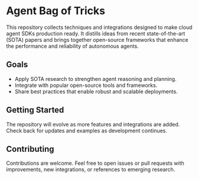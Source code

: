 # Agent Bag of Tricks

This repository collects techniques and integrations designed to make cloud agent SDKs production ready. It distills ideas from recent state-of-the-art (SOTA) papers and brings together open-source frameworks that enhance the performance and reliability of autonomous agents.

## Goals

- Apply SOTA research to strengthen agent reasoning and planning.
- Integrate with popular open-source tools and frameworks.
- Share best practices that enable robust and scalable deployments.

## Getting Started

The repository will evolve as more features and integrations are added. Check back for updates and examples as development continues.

## Contributing

Contributions are welcome. Feel free to open issues or pull requests with improvements, new integrations, or references to emerging research.

